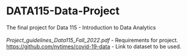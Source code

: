 # DATA115-Data-Project
The final project for Data 115 - Introduction to Data Analytics <br> <br>
_Project_guidelines_Data115_Fall_2022.pdf_ - Requirements for project. <br>
https://github.com/nytimes/covid-19-data - Link to dataset to be used. 
